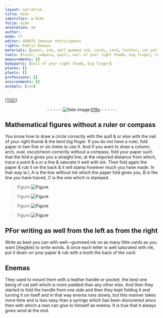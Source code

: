 ```yaml
---
layout: narrative
title: 019v
identifier: p-019v
folio: 019v
annotation: no
author:
mode: tl
editor: GR8975 Seminar Participants
rights: Public Domain
materials: [paper, ink, well-gummed ink, cards, card, leather, cat pelt]
tools: [ruler, compass, quill, nail of your right thumb, big finger, tooth, leather handle, pocket, handle, syringe]
measurements: []
bodyparts: [nail of your right thumb, big finger]
places: []
plants: []
professions: []
environments: []
animals: [cat]
---
```


<p><a href="{{ site.baseurl }}/diplomatic/">[TOC]</a></p><div class="folio" align="center">- - - - - <a href="http://gallica.bnf.fr/ark:/12148/btv1b10500001g/f44.image" target="_blank"><img src="https://cu-mkp.github.io/2017-workshop-edition/assets/photo-icon.png" alt="folio image: " style="display:inline-block; margin-bottom:-3px;"/>019v</a> - - - - - </div>  
  

##  Mathematical figures without a <span class="tl">ruler</span> or <span class="tl">compass</span>

 
 You know how to draw a circle correctly with the <span class="tl">quill</span> & or else with the <span class="tl"><span class="bp">nail of your right thumb</span></span> & the bent <span class="tl"><span class="bp">big finger</span></span>. If you do not have a <span class="tl">ruler</span>, fold <span class="m">paper</span> in two five or six times to use it. And if you want to draw a column, arch, oval, escutcheon correctly without a <span class="tl">compass</span>, fold your <span class="m">paper</span> such that the fold <span class="del">e</span> gives you a straight line, at the required distance from which, trace a point <span class="del">& a</span> or a line & saturate it well with <span class="m">ink</span>. Then fold again the <span class="m">paper</span> & rub it on the back & it will stamp however much you have made. In that way <span class="del">la l</span>, A is the line without <span class="m">ink</span> which the <span class="m">paper</span> fold gives you, B is the line you have traced, C is the one which is stamped. 
> *Figure*
> <a href="https://drive.google.com/open?id=0B9-oNrvWdlO5SUUzLXQ4UVlGR1U" target="_blank"><img src="https://cu-mkp.github.io/GR8975-edition/assets/photo-icon.png" alt="Figure" style="display:inline-block; margin-bottom:-3px;"/></a>
 
> *Figure*
> <a href="https://drive.google.com/open?id=0B9-oNrvWdlO5cy0tdXF5MGJTLU0" target="_blank"><img src="https://cu-mkp.github.io/GR8975-edition/assets/photo-icon.png" alt="Figure" style="display:inline-block; margin-bottom:-3px;"/></a>
 
> *Figure*
> <a href="https://drive.google.com/open?id=0B9-oNrvWdlO5R0VMdFQ3VC1lQmM" target="_blank"><img src="https://cu-mkp.github.io/GR8975-edition/assets/photo-icon.png" alt="Figure" style="display:inline-block; margin-bottom:-3px;"/></a>
 
> *Figure*
> <a href="https://drive.google.com/open?id=0B9-oNrvWdlO5TGJOZGVvTmV1LW8" target="_blank"><img src="https://cu-mkp.github.io/GR8975-edition/assets/photo-icon.png" alt="Figure" style="display:inline-block; margin-bottom:-3px;"/></a>
 
 
 
  

## <span class="del">P</span>For writing as well from the left as from the right

 
 Write as best you can with <span class="m">well—gummed ink</span> on as many little <span class="m">cards</span> as you want <span class="del">[illegible]</span> to write words. & once each letter is well saturated with <span class="m">ink</span>, put it down on your <span class="m">paper</span> & rub with a <span class="tl">tooth</span> the back of the <span class="m">card</span>.
 
 
  

## Enemas

 
 They used to mount them with a <span class="tl"><span class="m">leather</span> handle</span> or <span class="tl">pocket</span>, the best one being of <span class="m"><span class="al">cat</span> pelt</span> which is more padded than any other else. And then they started to fold the <span class="tl">handle</span> from one side and then they kept folding it and turning it on itself and in that way enema runs slowly, but this manner takes more time and is less easy than a <span class="tl">syringe</span> which has been discovered since then with which a man can give to himself an enema. It is true that it always gives wind at the end.
 

